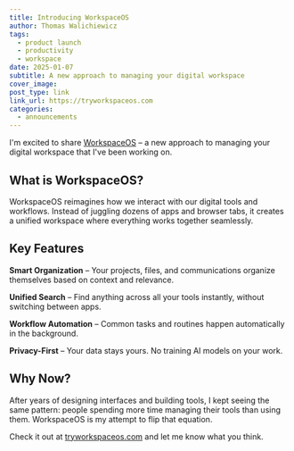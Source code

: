```yaml
---
title: Introducing WorkspaceOS
author: Thomas Walichiewicz
tags:
  - product launch
  - productivity
  - workspace
date: 2025-01-07
subtitle: A new approach to managing your digital workspace
cover_image:
post_type: link
link_url: https://tryworkspaceos.com
categories:
  - announcements
---
```


I'm excited to share [WorkspaceOS](https://tryworkspaceos.com) – a new approach to managing your digital workspace that I've been working on.

<!-- more -->

## What is WorkspaceOS?

WorkspaceOS reimagines how we interact with our digital tools and workflows. Instead of juggling dozens of apps and browser tabs, it creates a unified workspace where everything works together seamlessly.

## Key Features

**Smart Organization** – Your projects, files, and communications organize themselves based on context and relevance.

**Unified Search** – Find anything across all your tools instantly, without switching between apps.

**Workflow Automation** – Common tasks and routines happen automatically in the background.

**Privacy-First** – Your data stays yours. No training AI models on your work.

## Why Now?

After years of designing interfaces and building tools, I kept seeing the same pattern: people spending more time managing their tools than using them. WorkspaceOS is my attempt to flip that equation.

Check it out at [tryworkspaceos.com](https://tryworkspaceos.com) and let me know what you think.
